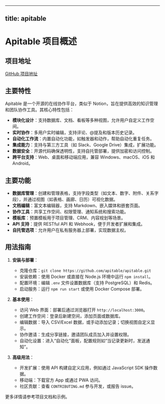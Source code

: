 
---
title: apitable
---

# Apitable 项目概述

## 项目地址
[GitHub 项目地址](https://github.com/apitable/apitable)

## 主要特性
Apitable 是一个开源的在线协作平台，类似于 Notion，旨在提供高效的知识管理和团队协作工具。其核心特性包括：
- **模块化设计**：支持数据库、文档、看板等多种视图，允许用户自定义工作空间。
- **实时协作**：多用户实时编辑，支持评论、@提及和版本历史记录。
- **自动化工作流**：内置自动化功能，如触发器和动作，帮助自动化重复任务。
- **集成能力**：支持与第三方工具（如 Slack、Google Drive）集成，扩展功能。
- **数据安全**：开源代码确保透明性，支持自托管部署，提供加密和访问控制。
- **跨平台支持**：Web、桌面和移动端应用，兼容 Windows、macOS、iOS 和 Android。

## 主要功能
- **数据库管理**：创建和管理表格，支持字段类型（如文本、数字、附件、关系字段），并通过视图（如表格、画廊、日历）可视化数据。
- **文档编辑**：富文本编辑器，支持 Markdown、嵌入媒体和嵌套页面。
- **协作工具**：共享工作空间、权限管理、通知系统和搜索功能。
- **模板库**：预置模板用于项目管理、CRM、内容规划等场景。
- **API 支持**：提供 RESTful API 和 Webhook，便于开发者扩展和集成。
- **自托管选项**：允许用户在私有服务器上部署，实现数据主权。

## 用法指南
1. **安装与部署**：
   - 克隆仓库：`git clone https://github.com/apitable/apitable.git`
   - 安装依赖：使用 Docker 或直接在 Node.js 环境中运行 `npm install`。
   - 配置环境：编辑 `.env` 文件设置数据库（支持 PostgreSQL）和 Redis。
   - 启动服务：运行 `npm run start` 或使用 Docker Compose 部署。

2. **基本使用**：
   - 访问 Web 界面：部署后通过浏览器打开 `http://localhost:3000`。
   - 创建工作空间：登录后新建空间，添加页面或数据库。
   - 编辑数据：导入 CSV/Excel 数据，或手动添加记录；切换视图自定义显示。
   - 协作邀请：生成分享链接，邀请团队成员加入并设置权限。
   - 自动化设置：进入“自动化”面板，配置规则如“当记录更新时，发送通知”。

3. **高级用法**：
   - 开发扩展：使用 API 构建自定义应用，例如通过 JavaScript SDK 操作数据。
   - 移动端：下载官方 App 或通过 PWA 访问。
   - 社区贡献：查看 `CONTRIBUTING.md` 参与开发，或报告 issue。

更多详情请参考项目文档和示例。